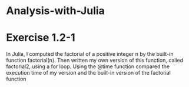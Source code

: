 # Analysis-with-Julia
# Exercise 1.2-1
In Julia, I computed the factorial of a positive integer n by the
built-in function factorial(n). Then written my own version of this function, called factorial2,
using a for loop. Using the @time function compared the execution time of my version and
the built-in version of the factorial function
